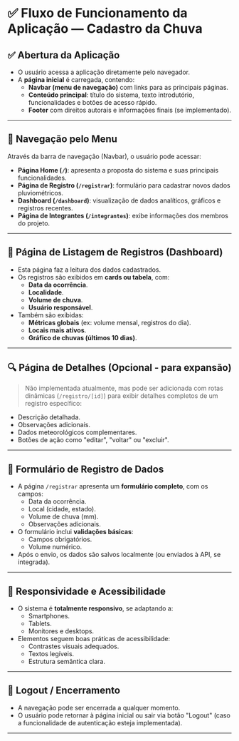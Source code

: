 # ✅ Fluxo de Funcionamento da Aplicação — Cadastro da Chuva

## ✅ Abertura da Aplicação

- O usuário acessa a aplicação diretamente pelo navegador.
- A **página inicial** é carregada, contendo:
  - **Navbar (menu de navegação)** com links para as principais páginas.
  - **Conteúdo principal**: título do sistema, texto introdutório, funcionalidades e botões de acesso rápido.
  - **Footer** com direitos autorais e informações finais (se implementado).

---

## 🧭 Navegação pelo Menu

Através da barra de navegação (Navbar), o usuário pode acessar:

- **Página Home (`/`)**: apresenta a proposta do sistema e suas principais funcionalidades.
- **Página de Registro (`/registrar`)**: formulário para cadastrar novos dados pluviométricos.
- **Dashboard (`/dashboard`)**: visualização de dados analíticos, gráficos e registros recentes.
- **Página de Integrantes (`/integrantes`)**: exibe informações dos membros do projeto.

---

## 📄 Página de Listagem de Registros (Dashboard)

- Esta página faz a leitura dos dados cadastrados.
- Os registros são exibidos em **cards ou tabela**, com:
  - **Data da ocorrência**.
  - **Localidade**.
  - **Volume de chuva**.
  - **Usuário responsável**.
- Também são exibidas:
  - **Métricas globais** (ex: volume mensal, registros do dia).
  - **Locais mais ativos**.
  - **Gráfico de chuvas (últimos 10 dias)**.

---

## 🔍 Página de Detalhes (Opcional - para expansão)

> Não implementada atualmente, mas pode ser adicionada com rotas dinâmicas (`/registro/[id]`) para exibir detalhes completos de um registro específico:
- Descrição detalhada.
- Observações adicionais.
- Dados meteorológicos complementares.
- Botões de ação como "editar", "voltar" ou "excluir".

---

## 🔐 Formulário de Registro de Dados

- A página `/registrar` apresenta um **formulário completo**, com os campos:
  - Data da ocorrência.
  - Local (cidade, estado).
  - Volume de chuva (mm).
  - Observações adicionais.
- O formulário inclui **validações básicas**:
  - Campos obrigatórios.
  - Volume numérico.
- Após o envio, os dados são salvos localmente (ou enviados à API, se integrada).

---

## 📱 Responsividade e Acessibilidade

- O sistema é **totalmente responsivo**, se adaptando a:
  - Smartphones.
  - Tablets.
  - Monitores e desktops.
- Elementos seguem boas práticas de acessibilidade:
  - Contrastes visuais adequados.
  - Textos legíveis.
  - Estrutura semântica clara.

---

## 🚪 Logout / Encerramento

- A navegação pode ser encerrada a qualquer momento.
- O usuário pode retornar à página inicial ou sair via botão "Logout" (caso a funcionalidade de autenticação esteja implementada).

---

